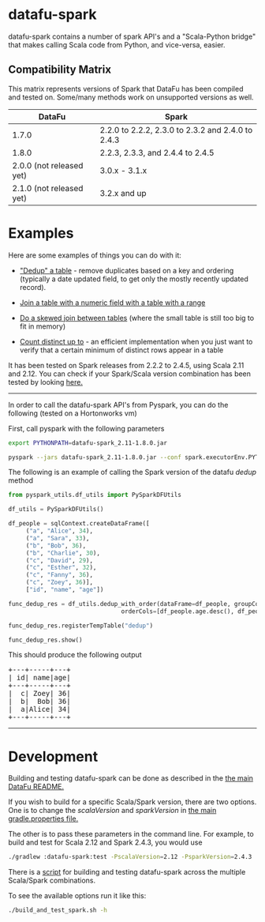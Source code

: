 # datafu-spark

datafu-spark contains a number of spark API's and a "Scala-Python bridge" that makes calling Scala code from Python, and vice-versa, easier.

## Compatibility Matrix

This matrix represents versions of Spark that DataFu has been compiled and tested on. Some/many methods work on unsupported versions as well.

| DataFu | Spark|
|-------|------|
| 1.7.0 | 2.2.0 to 2.2.2, 2.3.0 to 2.3.2 and 2.4.0 to 2.4.3|
| 1.8.0 | 2.2.3, 2.3.3, and 2.4.4 to 2.4.5|
| 2.0.0 (not released yet) | 3.0.x - 3.1.x |
| 2.1.0 (not released yet) | 3.2.x and up |

# Examples

Here are some examples of things you can do with it:

* ["Dedup" a table](https://github.com/apache/datafu/blob/spark-tmp/datafu-spark/src/main/scala/datafu/spark/SparkDFUtils.scala#L139) - remove duplicates based on a key and ordering (typically a date updated field, to get only the mostly recently updated record).

* [Join a table with a numeric field with a table with a range](https://github.com/apache/datafu/blob/spark-tmp/datafu-spark/src/main/scala/datafu/spark/SparkDFUtils.scala#L361)

* [Do a skewed join between tables](https://github.com/apache/datafu/blob/spark-tmp/datafu-spark/src/main/scala/datafu/spark/SparkDFUtils.scala#L274) (where the small table is still too big to fit in memory)

* [Count distinct up to](https://github.com/apache/datafu/blob/spark-tmp/datafu-spark/src/main/scala/datafu/spark/SparkUDAFs.scala#L224) - an efficient implementation when you just want to verify that a certain minimum of distinct rows appear in a table

It has been tested on Spark releases from 2.2.2 to 2.4.5, using Scala 2.11 and 2.12. You can check if your Spark/Scala version combination has been tested by looking [here.](https://github.com/apache/datafu/blob/master/datafu-spark/build_and_test_spark.sh#L20)

-----------

In order to call the datafu-spark API's from Pyspark, you can do the following (tested on a Hortonworks vm)

First, call pyspark with the following parameters

```bash
export PYTHONPATH=datafu-spark_2.11-1.8.0.jar

pyspark --jars datafu-spark_2.11-1.8.0.jar --conf spark.executorEnv.PYTHONPATH=datafu-spark_2.11-1.8.0.jar
```

The following is an example of calling the Spark version of the datafu _dedup_ method

```python
from pyspark_utils.df_utils import PySparkDFUtils

df_utils = PySparkDFUtils()

df_people = sqlContext.createDataFrame([
     ("a", "Alice", 34),
     ("a", "Sara", 33),
     ("b", "Bob", 36),
     ("b", "Charlie", 30),
     ("c", "David", 29),
     ("c", "Esther", 32),
     ("c", "Fanny", 36),
     ("c", "Zoey", 36)],
     ["id", "name", "age"])

func_dedup_res = df_utils.dedup_with_order(dataFrame=df_people, groupCol=df_people.id,
                                orderCols=[df_people.age.desc(), df_people.name.desc()])

func_dedup_res.registerTempTable("dedup")

func_dedup_res.show()
```

This should produce the following output

<pre>
+---+-----+---+
| id| name|age|
+---+-----+---+
|  c| Zoey| 36|
|  b|  Bob| 36|
|  a|Alice| 34|
+---+-----+---+
</pre>

-----------

# Development

Building and testing datafu-spark can be done as described in the [the main DataFu README.](https://github.com/apache/datafu/blob/master/README.md#developers)

If you wish to build for a specific Scala/Spark version, there are two options. One is to change the *scalaVersion* and *sparkVersion* in [the main gradle.properties file.](https://github.com/apache/datafu/blob/spark-tmp/gradle.properties#L22)

The other is to pass these parameters in the command line. For example, to build and test for Scala 2.12 and Spark 2.4.3, you would use

```bash
./gradlew :datafu-spark:test -PscalaVersion=2.12 -PsparkVersion=2.4.3
```

There is a [script](https://github.com/apache/datafu/tree/spark-tmp/datafu-spark/build_and_test_spark.sh) for building and testing datafu-spark across the multiple Scala/Spark combinations.

To see the available options run it like this:

```bash
./build_and_test_spark.sh -h
```


